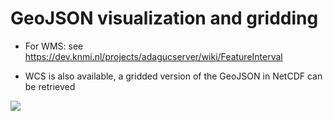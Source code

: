 GeoJSON visualization and gridding
==================================

-   For WMS: see
    https://dev.knmi.nl/projects/adagucserver/wiki/FeatureInterval

<!-- -->

-   WCS is also available, a gridded version of the GeoJSON in NetCDF
    can be retrieved

![](ADAGUC_GeoJSON_ALLCOUNTRIES.png)
